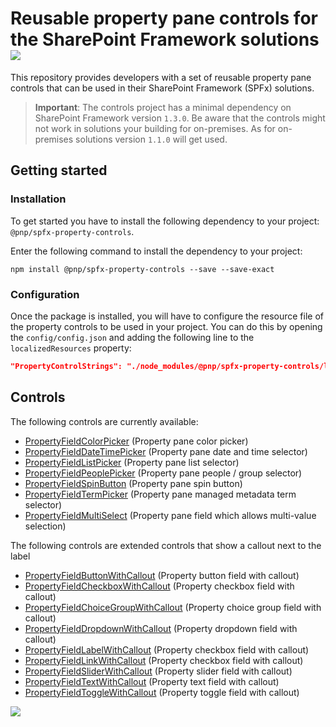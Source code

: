 # Reusable property pane controls for the SharePoint Framework solutions ![](https://img.shields.io/npm/v/@pnp/spfx-property-controls.svg)

This repository provides developers with a set of reusable property pane controls that can be used in their SharePoint Framework (SPFx) solutions.

> **Important**: The controls project has a minimal dependency on SharePoint Framework version `1.3.0`. Be aware that the controls might not work in solutions your building for on-premises. As for on-premises solutions version `1.1.0` will get used.

## Getting started

### Installation

To get started you have to install the following dependency to your project: `@pnp/spfx-property-controls`.

Enter the following command to install the dependency to your project:

```
npm install @pnp/spfx-property-controls --save --save-exact
```

### Configuration

Once the package is installed, you will have to configure the resource file of the property controls to be used in your project. You can do this by opening the `config/config.json` and adding the following line to the `localizedResources` property:

```json
"PropertyControlStrings": "./node_modules/@pnp/spfx-property-controls/lib/loc/{locale}.js"
```

## Controls

The following controls are currently available:

- [PropertyFieldColorPicker](./controls/PropertyFieldColorPicker) (Property pane color picker)
- [PropertyFieldDateTimePicker](./controls/PropertyFieldDateTimePicker) (Property pane date and time selector)
- [PropertyFieldListPicker](./controls/PropertyFieldListPicker) (Property pane list selector)
- [PropertyFieldPeoplePicker](./controls/PropertyFieldPeoplePicker) (Property pane people / group selector)
- [PropertyFieldSpinButton](./controls/PropertyFieldSpinButton) (Property pane spin button)
- [PropertyFieldTermPicker](./controls/PropertyFieldTermPicker) (Property pane managed metadata term selector)
- [PropertyFieldMultiSelect](./controls/PropertyFieldMultiSelect) (Property pane field which allows multi-value selection)

The following controls are extended controls that show a callout next to the label

- [PropertyFieldButtonWithCallout](./controls/PropertyFieldButtonWithCallout) (Property button field with callout)
- [PropertyFieldCheckboxWithCallout](./controls/PropertyFieldCheckboxWithCallout) (Property checkbox field with callout)
- [PropertyFieldChoiceGroupWithCallout](./controls/PropertyFieldChoiceGroupWithCallout) (Property choice group field with callout)
- [PropertyFieldDropdownWithCallout](./controls/PropertyFieldDropdownWithCallout) (Property dropdown field with callout)
- [PropertyFieldLabelWithCallout](./controls/PropertyFieldLabelWithCallout) (Property checkbox field with callout)
- [PropertyFieldLinkWithCallout](./controls/PropertyFieldLinkWithCallout) (Property checkbox field with callout)
- [PropertyFieldSliderWithCallout](./controls/PropertyFieldSliderWithCallout) (Property slider field with callout)
- [PropertyFieldTextWithCallout](./controls/PropertyFieldTextWithCallout) (Property text field with callout)
- [PropertyFieldToggleWithCallout](./controls/PropertyFieldToggleWithCallout) (Property toggle field with callout)

![](https://telemetry.sharepointpnp.com/sp-dev-fx-property-controls/wiki)
